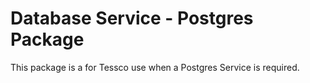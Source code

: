 # Database Service - Postgres Package

This package is a for Tessco use when a Postgres Service is required.